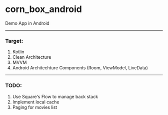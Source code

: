 # corn_box_android
Demo App in Android

---

### Target:
1. Kotlin
2. Clean Architecture
3. MVVM
4. Android Architechture Components (Room, ViewModel, LiveData)

---

### TODO:
1. Use Square's Flow to manage back stack
2. Implement local cache
3. Paging for movies list

